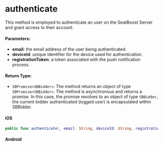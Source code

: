 # authenticate

This method is employed to authenticate an user on the SeatBoost Server and grant access to their account.

#### Parameters:

* **email**: the email address of the user being authenticated.
* **deviceId**: unique identifier for the device used for authentication.
* **registrationToken**: a token associated with the push notification process.

#### Return Type:

* ```SBPromise<SBBidder>```: The method returns an object of type ```SBPromise<SBBidder>```. The method is asynchronous and returns a promise. In this case, the promise resolves to an object of type ```SBBidder```, the current bidder authenticated (logged user) is encapsulated within SBBidder.


<!-- tabs:start -->

#### **iOS**

```swift
public func authenticate(_ email: String, deviceId: String, registrationToken: String) -> SBPromise<SBBidder> 
```

#### **Android**

```kotlin
```

<!-- tabs:end -->
